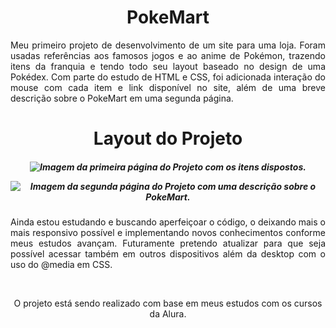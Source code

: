 <h1 align="center"> PokeMart</h1>
<p align="justify">Meu primeiro projeto de desenvolvimento de um site para uma loja. Foram usadas referências aos famosos jogos e ao anime de Pokémon, trazendo itens da franquia e tendo todo seu layout baseado no design de uma Pokédex. Com parte do estudo de HTML e CSS, foi adicionada interação do mouse com cada item e link disponível no site, além de uma breve descrição sobre o PokeMart em uma segunda página.</p>

<h1 align="center"> Layout do Projeto</h1>

<h5 align="center">

![Imagem da primeira página do Projeto com os itens dispostos.](https://github.com/ismandrade/pokemart/assets/134115209/09fe5b1c-bcbc-4b41-970b-1446565836c2)

![Imagem da segunda página do Projeto com uma descrição sobre o PokeMart.](https://github.com/ismandrade/pokemart/assets/134115209/7fae3092-29ba-4e5b-9a2b-99e1632cfb22)

</h5>

<p align="justify">Ainda estou estudando e buscando aperfeiçoar o código, o deixando mais o mais responsivo possível e implementando novos conhecimentos conforme meus estudos avançam. Futuramente pretendo atualizar para que seja possível acessar também em outros dispositivos além da desktop com o uso do @media em CSS.</p>
  
 <br>
  
<p align="center">O projeto está sendo realizado com base em meus estudos com os cursos da Alura.</p>

